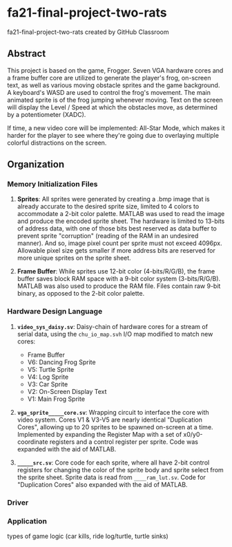 # fa21-final-project-two-rats
fa21-final-project-two-rats created by GitHub Classroom

## Abstract

This project is based on the game, Frogger. Seven VGA hardware cores and a frame buffer core are utilized to generate the player's frog, on-screen text, as well as various moving obstacle sprites and the game background. A keyboard's WASD are used to control the frog's movement. The main animated sprite is of the frog jumping whenever moving. Text on the screen will display the Level / Speed at which the obstacles move, as determined by a potentiometer (XADC). 

If time, a new video core will be implemented: All-Star Mode, which makes it harder for the player to see where they're going due to overlaying multiple colorful distractions on the screen.

## Organization

### Memory Initialization Files

1. __Sprites__: All sprites were generated by creating a .bmp image that is already accurate to the desired sprite size, limited to 4 colors to accommodate a 2-bit color palette. MATLAB was used to read the image and produce the encoded sprite sheet. The hardware is limited to 13-bits of address data, with one of those bits best reserved as data buffer to prevent sprite "corruption" (reading of the RAM in an undesired manner). And so, image pixel count per sprite must not exceed 4096px. Allowable pixel size gets smaller if more address bits are reserved for more unique sprites on the sprite sheet.

2. __Frame Buffer__: While sprites use 12-bit color (4-bits/R/G/B), the frame buffer saves block RAM space with a 9-bit color system (3-bits/R/G/B). MATLAB was also used to produce the RAM file. Files contain raw 9-bit binary, as opposed to the 2-bit color palette.


### Hardware Design Language

1. __`video_sys_daisy.sv`__: Daisy-chain of hardware cores for a stream of serial data, using the `chu_io_map.svh` I/O map modified to match new cores:
     - Frame Buffer
     - V6: Dancing Frog Sprite
     - V5: Turtle Sprite
     - V4: Log Sprite
     - V3: Car Sprite
     - V2: On-Screen Display Text
     - V1: Main Frog Sprite

2. __`vga_sprite_____core.sv`__: Wrapping circuit to interface the core with video system. Cores V1 & V3-V5 are nearly identical "Duplication Cores", allowing up to 20 sprites to be spawned on-screen at a time. Implemented by expanding the Register Map with a set of x0/y0-coordinate registers and a control register per sprite. Code was expanded with the aid of MATLAB.

3. __`_____src.sv`__: Core code for each sprite, where all have 2-bit control registers for changing the color of the sprite body and sprite select from the sprite sheet. Sprite data is read from `____ram_lut.sv`. Code for "Duplication Cores" also expanded with the aid of MATLAB.

### Driver

### Application

types of game logic (car kills, ride log/turtle, turtle sinks)
